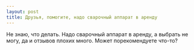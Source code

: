 ```yaml
---
layout: post 
title: Друзья, помогите, надо сварочный аппарат в аренду 
--- 
```

Не знаю, что делать. Надо сварочный аппарат в аренду, а выбрать не могу, да и отзывов плохих много. Может порекомендуете что-то?